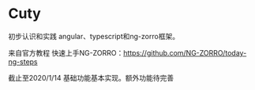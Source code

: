 # Cuty

初步认识和实践 angular、typescript和ng-zorro框架。

来自官方教程 快速上手NG-ZORRO：https://github.com/NG-ZORRO/today-ng-steps



截止至2020/1/14 基础功能基本实现。额外功能待完善


